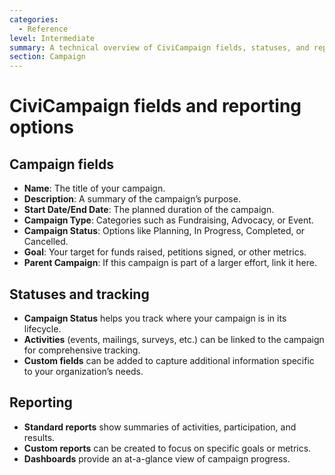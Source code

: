 ```yaml
---
categories:
  - Reference
level: Intermediate
summary: A technical overview of CiviCampaign fields, statuses, and reporting options for non-profit staff who need to understand the system’s capabilities in more depth.
section: Campaign
---
```


# CiviCampaign fields and reporting options

## Campaign fields

- **Name**: The title of your campaign.
- **Description**: A summary of the campaign’s purpose.
- **Start Date/End Date**: The planned duration of the campaign.
- **Campaign Type**: Categories such as Fundraising, Advocacy, or Event.
- **Campaign Status**: Options like Planning, In Progress, Completed, or Cancelled.
- **Goal**: Your target for funds raised, petitions signed, or other metrics.
- **Parent Campaign**: If this campaign is part of a larger effort, link it here.

## Statuses and tracking

- **Campaign Status** helps you track where your campaign is in its lifecycle.
- **Activities** (events, mailings, surveys, etc.) can be linked to the campaign for comprehensive tracking.
- **Custom fields** can be added to capture additional information specific to your organization’s needs.

## Reporting

- **Standard reports** show summaries of activities, participation, and results.
- **Custom reports** can be created to focus on specific goals or metrics.
- **Dashboards** provide an at-a-glance view of campaign progress.
